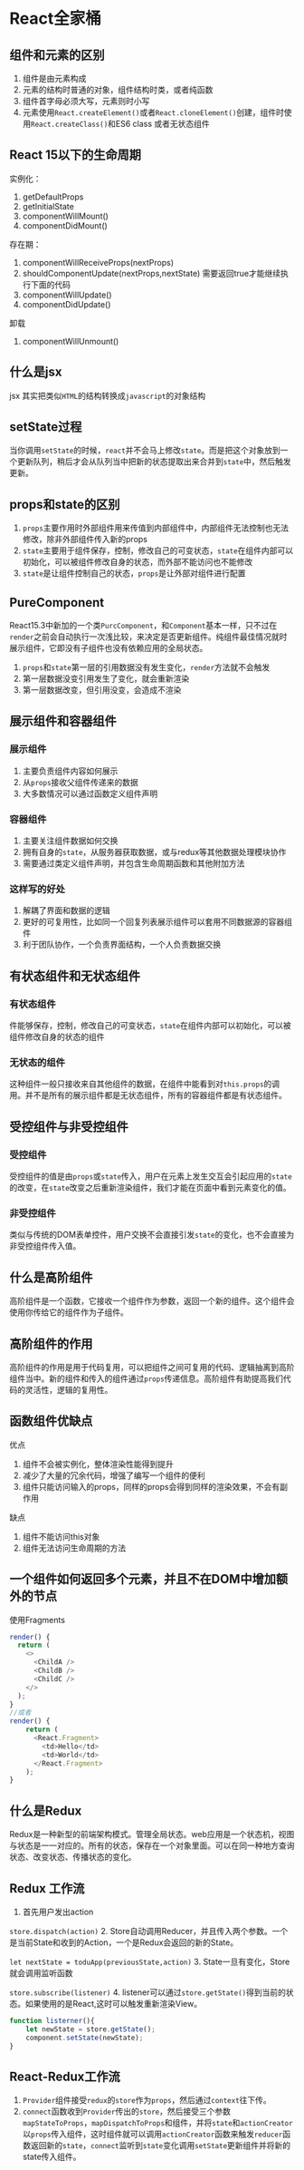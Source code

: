 # React全家桶

## 组件和元素的区别

1. 组件是由元素构成
2. 元素的结构时普通的对象，组件结构时类，或者纯函数
3. 组件首字母必须大写，元素则时小写
4. 元素使用`React.createElement()`或者`React.cloneElement()`创建，组件时使用`React.createClass()`和ES6 class 或者无状态组件

## React 15以下的生命周期

实例化：

1. getDefaultProps
2. getInitialState
3. componentWillMount()
4. componentDidMount()

存在期：

1. componentWillReceiveProps(nextProps)
2. shouldComponentUpdate(nextProps,nextState) 需要返回true才能继续执行下面的代码
3. componentWillUpdate()
4. componentDidUpdate()

卸载

1. componentWillUnmount()

## 什么是jsx

jsx 其实把类似`HTML`的结构转换成`javascript`的对象结构

## setState过程

当你调用`setState`的时候，`react`并不会马上修改`state`。而是把这个对象放到一个更新队列，稍后才会从队列当中把新的状态提取出来合并到`state`中，然后触发更新。

## props和state的区别

1. `props`主要作用时外部组件用来传值到内部组件中，内部组件无法控制也无法修改，除非外部组件传入新的props
2. `state`主要用于组件保存，控制，修改自己的可变状态，`state`在组件内部可以初始化，可以被组件修改自身的状态，而外部不能访问也不能修改
3. `state`是让组件控制自己的状态，`props`是让外部对组件进行配置

## PureComponent

React15.3中新加的一个类`PurcComponent`，和`Component`基本一样，只不过在`render`之前会自动执行一次浅比较，来决定是否更新组件。纯组件最佳情况就时展示组件，它即没有子组件也没有依赖应用的全局状态。

1. `props`和`state`第一层的引用数据没有发生变化，`render`方法就不会触发
2. 第一层数据没变引用发生了变化，就会重新渲染
3. 第一层数据改变，但引用没变，会造成不渲染

## 展示组件和容器组件

### 展示组件

1. 主要负责组件内容如何展示
2. 从`props`接收父组件传递来的数据
3. 大多数情况可以通过函数定义组件声明

### 容器组件

1. 主要关注组件数据如何交换
2. 拥有自身的`state`，从服务器获取数据，或与redux等其他数据处理模块协作
3. 需要通过类定义组件声明，并包含生命周期函数和其他附加方法

### 这样写的好处

1. 解耦了界面和数据的逻辑
2. 更好的可复用性，比如同一个回复列表展示组件可以套用不同数据源的容器组件
3. 利于团队协作，一个负责界面结构，一个人负责数据交换

## 有状态组件和无状态组件

### 有状态组件

件能够保存，控制，修改自己的可变状态，`state`在组件内部可以初始化，可以被组件修改自身的状态的组件

### 无状态的组件

这种组件一般只接收来自其他组件的数据，在组件中能看到对`this.props`的调用。并不是所有的展示组件都是无状态组件，所有的容器组件都是有状态组件。

## 受控组件与非受控组件

### 受控组件

受控组件的值是由`props`或`state`传入，用户在元素上发生交互会引起应用的`state`的改变，在`state`改变之后重新渲染组件，我们才能在页面中看到元素变化的值。

### 非受控组件

类似与传统的DOM表单控件，用户交换不会直接引发`state`的变化，也不会直接为非受控组件传入值。

## 什么是高阶组件

高阶组件是一个函数，它接收一个组件作为参数，返回一个新的组件。这个组件会使用你传给它的组件作为子组件。

## 高阶组件的作用

高阶组件的作用是用于代码复用，可以把组件之间可复用的代码、逻辑抽离到高阶组件当中。新的组件和传入的组件通过`props`传递信息。高阶组件有助提高我们代码的灵活性，逻辑的复用性。

## 函数组件优缺点

优点

1. 组件不会被实例化，整体渲染性能得到提升
2. 减少了大量的冗余代码，增强了编写一个组件的便利
3. 组件只能访问输入的props，同样的props会得到同样的渲染效果，不会有副作用

缺点

1. 组件不能访问this对象
2. 组件无法访问生命周期的方法


## 一个组件如何返回多个元素，并且不在DOM中增加额外的节点

使用Fragments

```JavaScript
render() {
  return (
    <>
      <ChildA />
      <ChildB />
      <ChildC />
    </>
  );
}
//或者
render() {
    return (
      <React.Fragment>
        <td>Hello</td>
        <td>World</td>
      </React.Fragment>
    );
}
```

## 什么是Redux

Redux是一种新型的前端架构模式。管理全局状态。web应用是一个状态机，视图与状态是一一对应的。所有的状态，保存在一个对象里面。可以在同一种地方查询状态、改变状态、传播状态的变化。

## Redux 工作流

1. 首先用户发出action

`store.dispatch(action)`
2. Store自动调用Reducer，并且传入两个参数。一个是当前State和收到的Action，一个是Redux会返回的新的State。

`let nextState = toduApp(previousState,action)`
3. State一旦有变化，Store就会调用监听函数

`store.subscribe(listener)`
4. listener可以通过`store.getState()`得到当前的状态。如果使用的是React,这时可以触发重新渲染View。

```JavaScript
function listerner(){
    let newState = store.getState();
    component.setState(newState);
}
```

## React-Redux工作流

1. `Provider`组件接受`redux`的`store`作为`props`，然后通过`context`往下传。
2. `connect`函数收到`Provider`传出的`store`，然后接受三个参数`mapStateToProps`，`mapDispatchToProps`和组件，并将`state`和`actionCreator`以`props`传入组件，这时组件就可以调用`actionCreator`函数来触发`reducer`函数返回新的`state`，`connect`监听到`state`变化调用`setState`更新组件并将新的state传入组件。